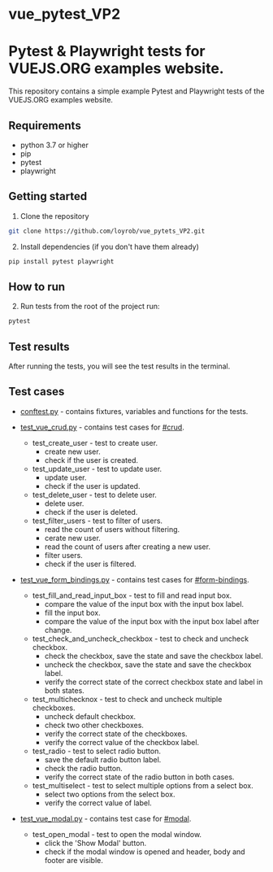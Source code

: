 # vue_pytest_VP2
Pytest & Playwright tests for VUEJS.ORG examples website.
=========================================================

This repository contains a simple example Pytest and Playwright tests of the VUEJS.ORG examples website.

## Requirements
- python 3.7 or higher
- pip
- pytest
- playwright

## Getting started
1. Clone the repository
```bash
git clone https://github.com/loyrob/vue_pytets_VP2.git
```
2. Install dependencies (if you don't have them already)
```bash
pip install pytest playwright
```

## How to run

2. Run tests
from the root of the project run:
```bash
pytest
```

## Test results
After running the tests, you will see the test results in the terminal.

## Test cases
- [conftest.py](tests/conftest.py) - contains fixtures, variables and functions for the tests.

- [test_vue_crud.py](tests/test_vue_crud.py) - contains test cases for [#crud](https://vuejs.org/examples/#crud).
  - test_create_user - test to create user.
    - create new user.
    - check if the user is created.
  - test_update_user - test to update user.
    - update user.
    - check if the user is updated.
  - test_delete_user - test to delete user.
    - delete user.
    - check if the user is deleted.
  - test_filter_users - test to filter of users.
    - read the count of users without filtering.
    - cerate new user.
    - read the count of users after creating a new user.
    - filter users.
    - check if the user is filtered.
    
- [test_vue_form_bindings.py](tests/test_vue_form_bindings.py) - contains test cases for [#form-bindings](https://vuejs.org/examples/#form-bindings).
  - test_fill_and_read_input_box - test to fill and read input box.
    - compare the value of the input box with the input box label.
    - fill the input box.
    - compare the value of the input box with the input box label after change.
  - test_check_and_uncheck_checkbox - test to check and uncheck checkbox.
    - check the checkbox, save the state and save the checkbox label. 
    - uncheck the checkbox, save the state and save the checkbox label.
    - verify the correct state of the correct checkbox state and label in both states.
  - test_multichecknox - test to check and uncheck multiple checkboxes.
    - uncheck default checkbox.
    - check two other checkboxes.
    - verify the correct state of the checkboxes.
    - verify the correct value of the checkbox label.
  - test_radio - test to select radio button.
    - save the default radio button label.
    - check the radio button.
    - verify the correct state of the radio button in both cases.
  - test_multiselect - test to select multiple options from a select box.
    - select two options from the select box.
    - verify the correct value of label.
  
- [test_vue_modal.py](tests/test_vue_modal.py) - contains test case for [#modal](https://vuejs.org/examples/#modal).
  - test_open_modal - test to open the modal window.
    - click the 'Show Modal' button. 
    - check if the modal window is opened and header, body and footer are visible.

 


